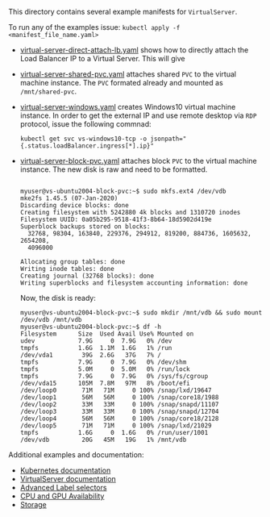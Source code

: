 This directory contains several example manifests for `VirtualServer`.

To run any of the examples issue: `kubectl apply -f <manifest_file_name.yaml>`

- [virtual-server-direct-attach-lb.yaml](virtual-server-direct-attach-lb.yaml) shows how to directly attach the Load Balancer IP to a Virtual Server. This will give 

- [virtual-server-shared-pvc.yaml](virtual-server-shared-pvc.yaml) attaches shared `PVC` to the virtual machine instance. The `PVC` formated already and mounted as `/mnt/shared-pvc`.

- [virtual-server-windows.yaml](virtual-server-windows.yaml) creates Windows10 virtual machine instance. In order to get the external IP and use remote desktop via `RDP` protocol, issue the following commnad: 
  ```
  kubectl get svc vs-windows10-tcp -o jsonpath="{.status.loadBalancer.ingress[*].ip}"
  ```

- [virtual-server-block-pvc.yaml](virtual-server-block-pvc.yaml) attaches block `PVC` to the virtual machine instance. The new disk is raw and need to be formatted.

  ```

  myuser@vs-ubuntu2004-block-pvc:~$ sudo mkfs.ext4 /dev/vdb
  mke2fs 1.45.5 (07-Jan-2020)
  Discarding device blocks: done                            
  Creating filesystem with 5242880 4k blocks and 1310720 inodes
  Filesystem UUID: 0a05b295-9518-41f3-8b64-18d5902d419e
  Superblock backups stored on blocks: 
    32768, 98304, 163840, 229376, 294912, 819200, 884736, 1605632, 2654208, 
    4096000

  Allocating group tables: done                            
  Writing inode tables: done                            
  Creating journal (32768 blocks): done
  Writing superblocks and filesystem accounting information: done 

  ```

  Now, the disk is ready:
  ```
  myuser@vs-ubuntu2004-block-pvc:~$ sudo mkdir /mnt/vdb && sudo mount /dev/vdb /mnt/vdb
  myuser@vs-ubuntu2004-block-pvc:~$ df -h
  Filesystem      Size  Used Avail Use% Mounted on
  udev            7.9G     0  7.9G   0% /dev
  tmpfs           1.6G  1.1M  1.6G   1% /run
  /dev/vda1        39G  2.6G   37G   7% /
  tmpfs           7.9G     0  7.9G   0% /dev/shm
  tmpfs           5.0M     0  5.0M   0% /run/lock
  tmpfs           7.9G     0  7.9G   0% /sys/fs/cgroup
  /dev/vda15      105M  7.8M   97M   8% /boot/efi
  /dev/loop0       71M   71M     0 100% /snap/lxd/19647
  /dev/loop1       56M   56M     0 100% /snap/core18/1988
  /dev/loop2       33M   33M     0 100% /snap/snapd/11107
  /dev/loop3       33M   33M     0 100% /snap/snapd/12704
  /dev/loop4       56M   56M     0 100% /snap/core18/2128
  /dev/loop5       71M   71M     0 100% /snap/lxd/21029
  tmpfs           1.6G     0  1.6G   0% /run/user/1001
  /dev/vdb         20G   45M   19G   1% /mnt/vdb
  ```

Additional examples and documentation:

- [Kubernetes documentation](https://docs.coreweave.com/coreweave-kubernetes/getting-started)
- [VirtualServer documentation](https://docs.coreweave.com/virtual-servers/getting-started)
- [Advanced Label selectors](https://docs.coreweave.com/coreweave-kubernetes/label-selectors)
- [CPU and GPU Availability](https://docs.coreweave.com/coreweave-kubernetes/node-types)
- [Storage](https://docs.coreweave.com/coreweave-kubernetes/storage)

